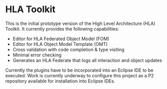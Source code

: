 # HLA Toolkit

This is the initial prototype version of the High Level Architecture (HLA) Toolkit. It currently
provides the following capabilities:

* Editor for HLA Federated Object Model (FOM)
* Editor for HLA Object Model Template (OMT)
* Cross validation with code completion & type visiting
* Minimal error checking
* Generates an HLA Federate that logs all interaction and object updates

Currently the plugins have to be incorporated into an Eclipse IDE to be executed. Work is currently underway to configure
this project as a P2 repository available for installation into Eclipse IDEs.
